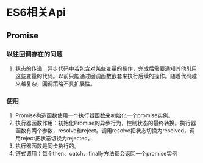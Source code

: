 # ES6相关Api

## Promise
### 以往回调存在的问题
1. 状态的传递：异步代码中若包含对某些变量的操作，完成后需要通知其他引用这些变量的代码。以前只能通过回调函数嵌套来执行后续的操作。随着代码越来越复杂，回调策略不具扩展性。
### 使用
1. Promise构造函数使用一个执行器函数来初始化一个promise实例。
2. 执行器函数作用：初始化Promise的异步行为，控制状态的最终转换。执行器函数有两个参数，resolve和reject。调用resolve把状态切换为resolved，调用reject把状态切换为rejected。
3. 执行器函数是同步执行的。
4. 链式调用：每个then、catch、finally方法都会返回一个promise实例